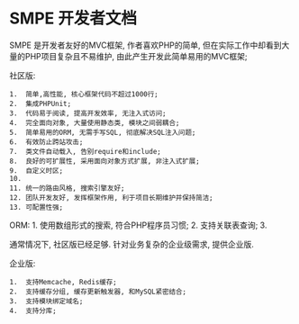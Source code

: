 # SMPE 开发者文档

SMPE 是开发者友好的MVC框架, 作者喜欢PHP的简单, 但在实际工作中却看到大量的PHP项目复杂且不易维护, 由此产生开发此简单易用的MVC框架;

社区版:

    1.  简单,高性能, 核心框架代码不超过1000行;
    2.  集成PHPUnit;
    3.  代码易于阅读, 提高开发效率, 无注入式访问;
    4.  完全面向对象, 大量使用静态类, 模块之间弱耦合;
    5.  简单易用的ORM, 无需手写SQL, 彻底解决SQL注入问题;
    6.  有效防止跨站攻击;
    7.  类文件自动载入, 告别require和include;
    8.  良好的可扩展性, 采用面向对象方式扩展, 非注入式扩展;
    9.  自定义时区;
    10. 
    11. 统一的路由风格, 搜索引擎友好;
    12. 团队开发友好, 发挥框架作用, 利于项目长期维护并保持简洁;
    13. 可配置性强;

ORM:
    1.  使用数组形式的搜索, 符合PHP程序员习惯;
    2.  支持关联表查询;
    3.  

通常情况下, 社区版已经足够. 针对业务复杂的企业级需求, 提供企业版.

企业版:

    1.  支持Memcache, Redis缓存;
    2.  支持缓存分组, 缓存更新触发器, 和MySQL紧密结合;
    3.  支持模块绑定域名;
    4.  支持分库;
